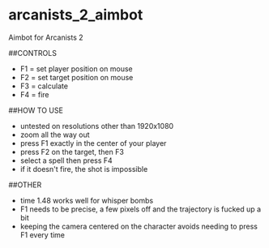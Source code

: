 # arcanists_2_aimbot
Aimbot for Arcanists 2


##CONTROLS
* F1 = set player position on mouse
* F2 = set target position on mouse
* F3 = calculate
* F4 = fire

##HOW TO USE
* untested on resolutions other than 1920x1080
* zoom all the way out
* press F1 exactly in the center of your player
* press F2 on the target, then F3
* select a spell then press F4
* if it doesn't fire, the shot is impossible

##OTHER
* time 1.48 works well for whisper bombs
* F1 needs to be precise, a few pixels off and the trajectory is fucked up a bit
* keeping the camera centered on the character avoids needing to press F1 every time
